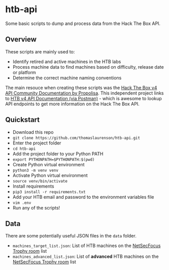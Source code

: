 # htb-api

Some basic scripts to dump and process data from the Hack The Box API.

## Overview

These scripts are mainly used to:

- Identify retired and active machines in the HTB labs
- Process machine data to find machines based on difficulty, release date or platform
- Determine the correct machine naming conventions

The main resouce when creating these scripts was the [Hack The Box v4 API Community Documentation by Propolisa](https://github.com/Propolisa/htb-api-docs). This independent project links to [HTB v4 API Documentation (via Postman)](https://documenter.getpostman.com/view/13129365/TVeqbmeq) - which is awesome to lookup API endpoints to get more information on the Hack The Box API.

## Quickstart

- Download this repo
- `git clone https://github.com/thomaslaurenson/htb-api.git`
- Enter the project folder
- `cd htb-api`
- Add the project folder to your Python PATH
- `export PYTHONPATH=$PYTHONPATH:$(pwd)`
- Create Python virtual environment
- `python3 -m venv venv`
- Activate Python virtual environment
- `source venv/bin/activate`
- Install requirements
- `pip3 install -r requirements.txt`
- Add your HTB email and password to the environment variables file
- `vim .env`
- Run any of the scripts!

## Data

There are some potentially useful JSON files in the `data` folder.

- `machines_target_list.json`: List of HTB machines on the [NetSecFocus Trophy room](https://docs.google.com/spreadsheets/d/1dwSMIAPIam0PuRBkCiDI88pU3yzrqqHkDtBngUHNCw8/htmlview#) list
- `machines_advanced_list.json`: List of **advanced** HTB machines on the [NetSecFocus Trophy room](https://docs.google.com/spreadsheets/d/1dwSMIAPIam0PuRBkCiDI88pU3yzrqqHkDtBngUHNCw8/htmlview#) list
